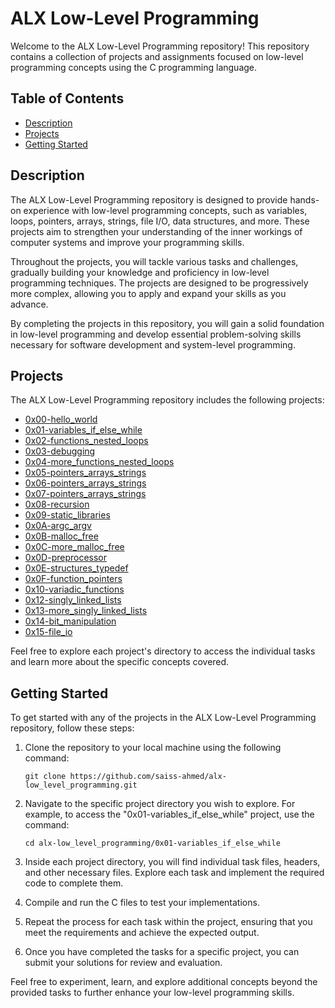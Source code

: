 # ALX Low-Level Programming

Welcome to the ALX Low-Level Programming repository! This repository contains a collection of projects and assignments focused on low-level programming concepts using the C programming language.

## Table of Contents

- [Description](#description)
- [Projects](#projects)
- [Getting Started](#getting-started)

## Description

The ALX Low-Level Programming repository is designed to provide hands-on experience with low-level programming concepts, such as variables, loops, pointers, arrays, strings, file I/O, data structures, and more. These projects aim to strengthen your understanding of the inner workings of computer systems and improve your programming skills.

Throughout the projects, you will tackle various tasks and challenges, gradually building your knowledge and proficiency in low-level programming techniques. The projects are designed to be progressively more complex, allowing you to apply and expand your skills as you advance.

By completing the projects in this repository, you will gain a solid foundation in low-level programming and develop essential problem-solving skills necessary for software development and system-level programming.

## Projects

The ALX Low-Level Programming repository includes the following projects:

- [0x00-hello_world](https://github.com/saiss-ahmed/alx-low_level_programming/tree/main/0x00-hello_world)
- [0x01-variables_if_else_while](https://github.com/saiss-ahmed/alx-low_level_programming/tree/main/0x01-variables_if_else_while)
- [0x02-functions_nested_loops](https://github.com/saiss-ahmed/alx-low_level_programming/tree/main/0x02-functions_nested_loops)
- [0x03-debugging](https://github.com/saiss-ahmed/alx-low_level_programming/tree/main/0x03-debugging)
- [0x04-more_functions_nested_loops](https://github.com/saiss-ahmed/alx-low_level_programming/tree/main/0x04-more_functions_nested_loops)
- [0x05-pointers_arrays_strings](https://github.com/saiss-ahmed/alx-low_level_programming/tree/main/0x05-pointers_arrays_strings)
- [0x06-pointers_arrays_strings](https://github.com/saiss-ahmed/alx-low_level_programming/tree/main/0x06-pointers_arrays_strings)
- [0x07-pointers_arrays_strings](https://github.com/saiss-ahmed/alx-low_level_programming/tree/main/0x07-pointers_arrays_strings)
- [0x08-recursion](https://github.com/saiss-ahmed/alx-low_level_programming/tree/main/0x08-recursion)
- [0x09-static_libraries](https://github.com/saiss-ahmed/alx-low_level_programming/tree/main/0x09-static_libraries)
- [0x0A-argc_argv](https://github.com/saiss-ahmed/alx-low_level_programming/tree/main/0x0A-argc_argv)
- [0x0B-malloc_free](https://github.com/saiss-ahmed/alx-low_level_programming/tree/main/0x0B-malloc_free)
- [0x0C-more_malloc_free](https://github.com/saiss-ahmed/alx-low_level_programming/tree/main/0x0C-more_malloc_free)
- [0x0D-preprocessor](https://github.com/saiss-ahmed/alx-low_level_programming/tree/main/0x0D-preprocessor)
- [0x0E-structures_typedef](https://github.com/saiss-ahmed/alx-low_level_programming/tree/main/0x0E-structures_typedef)
- [0x0F-function_pointers](https://github.com/saiss-ahmed/alx-low_level_programming/tree/main/0x0F-function_pointers)
- [0x10-variadic_functions](https://github.com/saiss-ahmed/alx-low_level_programming/tree/main/0x10-variadic_functions)
- [0x12-singly_linked_lists](https://github.com/saiss-ahmed/alx-low_level_programming/tree/main/0x12-singly_linked_lists)
- [0x13-more_singly_linked_lists](https://github.com/saiss-ahmed/alx-low_level_programming/tree/main/0x13-more_singly_linked_lists)
- [0x14-bit_manipulation](https://github.com/saiss-ahmed/alx-low_level_programming/tree/main/0x14-bit_manipulation)
- [0x15-file_io](https://github.com/saiss-ahmed/alx-low_level_programming/tree/main/0x15-file_io)

Feel free to explore each project's directory to access the individual tasks and learn more about the specific concepts covered.

## Getting Started

To get started with any of the projects in the ALX Low-Level Programming repository, follow these steps:

1. Clone the repository to your local machine using the following command:
   ```
   git clone https://github.com/saiss-ahmed/alx-low_level_programming.git
   ```

2. Navigate to the specific project directory you wish to explore. For example, to access the "0x01-variables_if_else_while" project, use the command:
   ```
   cd alx-low_level_programming/0x01-variables_if_else_while
   ```

3. Inside each project directory, you will find individual task files, headers, and other necessary files. Explore each task and implement the required code to complete them.

4. Compile and run the C files to test your implementations.

5. Repeat the process for each task within the project, ensuring that you meet the requirements and achieve the expected output.

6. Once you have completed the tasks for a specific project, you can submit your solutions for review and evaluation.

Feel free to experiment, learn, and explore additional concepts beyond the provided tasks to further enhance your low-level programming skills.
